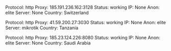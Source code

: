 Protocol: http
Proxy: 185.191.236.162:3128
Status: working
IP: None
Anon: elite
Server: None
Country: Switzerland

Protocol: http
Proxy: 41.59.200.27:3030
Status: working
IP: None
Anon: elite
Server: mikrotik
Country: Tanzania

Protocol: http
Proxy: 185.23.124.226:8080
Status: working
IP: None
Anon: elite
Server: None
Country: Saudi Arabia

